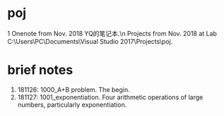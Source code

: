 # poj
1
Onenote from Nov. 2018 YQ的笔记本.\n
Projects from Nov. 2018 at Lab C:\Users\PC\Documents\Visual Studio 2017\Projects\poj.

# brief notes
1) 181126: 1000_A+B problem. The begin. 
2) 181127: 1001_exponentiation. Four arithmetic operations of large numbers, particularly exponentiation.
